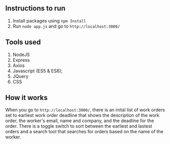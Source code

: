 ## Instructions to run 
 1. Install packages using `npm Install`
 2. Run `node app.js` and go to `http://localhost:3000/`


## Tools used
1. NodeJS
2. Express
3. Axios
4. Javascript (ES5 & ES6);
5. JQuery
6. CSS



## How it works
   When you go to `http://localhost:3000/`, there is an inital list of work orders set to earliest work order deadline that shows the description of the work order, the worker's email, name and company, and the deadline for the order. There is a toggle switch to sort between the earliest and lastest orders and a search tool that searches for orders based on the name of the worker. 
